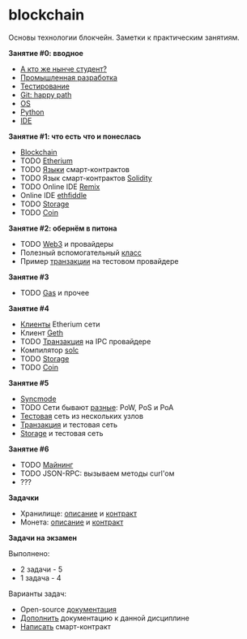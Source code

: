 # blockchain

Основы технологии блокчейн. Заметки к практическим занятиям.

**Занятие #0: вводное**

- [А кто же нынче студент?](00/questions.md)
- [Промышленная разработка](00/development.md)
- [Тестирование](00/testing.md)
- [Git: happy path](00/git.md)
- [OS](00/os.md)
- [Python](00/python.md)
- [IDE](00/ide.md)

**Занятие #1: что есть что и понеслась**

- [Blockchain](01/blockchain.md)
- TODO [Etherium](01/etherium.md) 
- TODO [Языки](03/contract.md) смарт-контрактов 
- TODO Язык смарт-контрактов [Solidity](03/solidity.md)
- TODO Online IDE [Remix](03/remix.md)
- Online IDE [ethfiddle](03/ethfiddle.md)
- TODO [Storage](03/storage.md)
- TODO [Coin](03/coin.md)

**Занятие #2: обернём в питона**

- TODO [Web3](01/web3.md) и провайдеры
- Полезный вспомогательный [класс](02/wrapper.md)
- Пример [транзакции](02/transaction.md) на тестовом провайдере

**Занятие #3**

- TODO [Gas](02/gas.md) и прочее

**Занятие #4**

- [Клиенты](04/client.md) Etherium сети
- Клиент [Geth](04/geth.md)
- TODO [Транзакция](04/transaction.md) на IPC провайдере
- Компилятор [solc](04/solc.md)
- TODO [Storage](04/storage.md)
- TODO [Coin](04/coin.md)

**Занятие #5**

- [Syncmode](05/sync.md)
- TODO Сети бывают [разные](05/protocol.md): PoW, PoS и PoA
- [Тестовая](05/testnet.md) сеть из нескольких узлов
- [Транзакция](05/transaction.md) и тестовая сеть
- [Storage](05/storage.md) и тестовая сеть

**Занятие #6**

- TODO [Майнинг](06/mining.md)
- TODO JSON-RPC: вызываем методы curl'ом
- ???

**Задачки**

- Хранилище: [описание](tasks/storage.md) и [контракт](../contracts/storage.sol)
- Монета: [описание](tasks/coin.md) и [контракт](../contracts/coin.sol)

**Задачи на экзамен**

Выполнено:
- 2 задачи - 5
- 1 задача - 4

Варианты задач:
- Open-source [документация](tasks/open.md)
- [Дополнить](tasks/doc.md) документацию к данной дисциплине
- [Написать](tasks/contract.md) смарт-контракт
